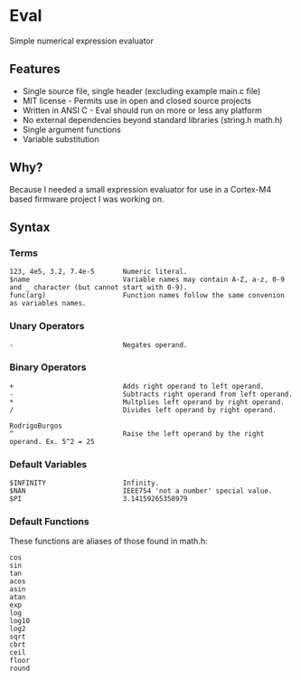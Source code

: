 # Eval
Simple numerical expression evaluator

## Features
- Single source file, single header (excluding example main.c file)
- MIT license - Permits use in open and closed source projects
- Written in ANSI C - Eval should run on more or less any platform
- No external dependencies beyond standard libraries (string.h math.h)
- Single argument functions
- Variable substitution

## Why?

Because I needed a small expression evaluator for use in a Cortex-M4 based firmware project I was working on.

## Syntax

### Terms
```
123, 4e5, 3.2, 7.4e-5       Numeric literal.
$name                       Variable names may contain A-Z, a-z, 0-9 and _ character (but cannot start with 0-9).
func(arg)                   Function names follow the same convenion as variables names.
```

### Unary Operators
```
-                           Negates operand.
```

### Binary Operators
```
+                           Adds right operand to left operand.
-                           Subtracts right operand from left operand.
*                           Multplies left operand by right operand.
/                           Divides left operand by right operand.

RodrigoBurgos
^                           Raise the left operand by the right operand. Ex. 5^2 = 25
```

### Default Variables
```
$INFINITY                   Infinity.
$NAN                        IEEE754 'not a number' special value.
$PI                         3.14159265358979
```

### Default Functions

These functions are aliases of those found in math.h:
```
cos
sin
tan
acos
asin
atan
exp
log
log10
log2
sqrt
cbrt
ceil
floor
round
```


